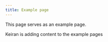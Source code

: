```yaml
---
title: Example page
---
```


This page serves as an example page.


Keiran is adding content to the example pages 
